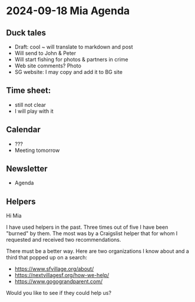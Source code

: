 # 2024-09-18 Mia Agenda

## Duck tales

* Draft: cool ~ will translate to markdown and post
* Will send to John & Peter
* Will start fishing for photos & partners in crime
* Web site comments? Photo
* SG website: I may copy and add it to BG site

## Time sheet:

* still not clear
* I will play with it

## Calendar

* ???
* Meeting tomorrow

## Newsletter

* Agenda

## Helpers

Hi Mia

I have used helpers in the past. Three times out of five I have been "burned" by them. The most was by a Craigslist helper that for whom I requested and received two recommendations.

There must be a better way. Here are two organizations I know about and a third that popped up on a search:

* https://www.sfvillage.org/about/
* https://nextvillagesf.org/how-we-help/
* https://www.gogograndparent.com/

Would you like to see if they could help us?



